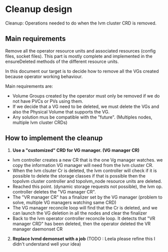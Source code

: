# Cleanup design

Cleanup: Operations needed to do when the lvm cluster CRD is removed.

## Main requirements

Remove all the operator resource units and associated resources (config files, socket files). 
This part is mostly complete and implemented in the ensureDeleted methods of the different resource units.

In this document our target is to decide how to remove all the VGs created because operator working behaviour. 

Main requirements are:
- Volume Groups created by the operator must only be removed if we do not have PVCs or PVs using them.
- If we decide that a VG need to be deleted, we must delete the VGs and also the Physical Volume that supports the VG. 
- Any solution mus be compatible with the "future". (Multiples nodes, multiple lvm cluster CRDs) 

## How to implement the cleanup

1. **Use a "customized" CRD for VG manager. (VG manager CR)**

- lvm controller creates a new CR that is the one Vg manager watches. 
we copy the information VG manager will need from the lvm cluster CR. 
- When the lvm clsuter Cr is deleted, the lvm controller will check if it is possible to delete the storage classes
if that is possible then the topolvm cluster controller and topolvm_node resource units are deleted. 
- Reached this point. (dynamic storage requests not possible), the lvm op. controller deletes the "VG manager CR".
- The "VR manager CR" has a finalizer set by the VG manager (problem to solve, multiple VG managers watching same CRD)
- The VG manager reconcile loop will find that the Cr is deleted, and we can launch the VG deletion in all the nodes and clear the finalizer
- Back to the lvm operator controller reconcile loop. It detects that "VR manager CRD" has been deleted, then the operator deleted the VR manager daemonset CR

 
2. **Replace lvmd demonset with a job** (TODO : Leela please refine this I didn't understand well your idea)